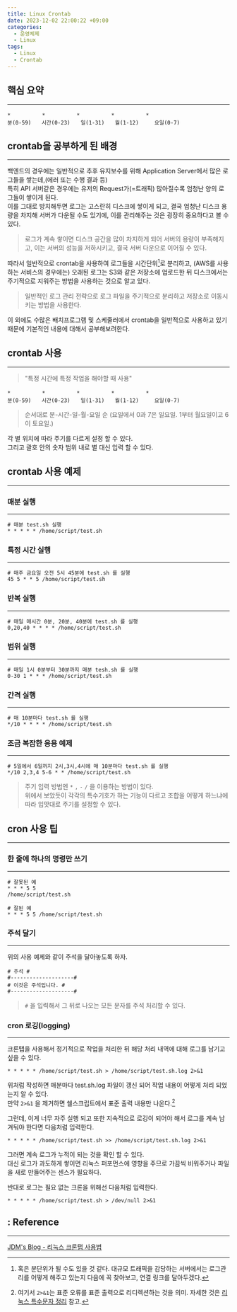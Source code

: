 ```yaml
---
title: Linux Crontab
date: 2023-12-02 22:00:22 +09:00
categories:
  - 운영체제
  - Linux
tags:
  - Linux
  - Crontab
---
```


## 핵심 요약
---
```
*　　　　　　*　　　　　　*　　　　　　*　　　　　　*
분(0-59)　　시간(0-23)　　일(1-31)　　월(1-12)　　　요일(0-7)
```


## crontab을 공부하게 된 배경
---
백엔드의 경우에는 일반적으로 추후 유지보수를 위해 Application Server에서 많은 로그들을 쌓는데,(에러 또는 수행 결과 등)  
특히 API 서버같은 경우에는 유저의 Request가(=트래픽) 많아질수록 엄청난 양의 로그들이 쌓이게 된다.  
이를 그대로 방치해두면 로그는 고스란히 디스크에 쌓이게 되고, 결국 엄청난 디스크 용량을 차지해 서버가 다운될 수도 있기에, 이를 관리해주는 것은 굉장히 중요하다고 볼 수 있다.
> 로그가 계속 쌓이면 디스크 공간을 많이 차지하게 되어 서버의 용량이 부족해지고, 이는 서버의 성능을 저하시키고, 결국 서버 다운으로 이어질 수 있다.<br/>

따라서 일반적으로 crontab을 사용하여 로그들을 시간단위[^1]로 분리하고, (AWS를 사용하는 서비스의 경우에는) 오래된 로그는 S3와 같은 저장소에 업로드한 뒤 디스크에서는 주기적으로 지워주는 방법을 사용하는 것으로 알고 있다.
> 일반적인 로그 관리 전략으로 로그 파일을 주기적으로 분리하고 저장소로 이동시키는 방법을 사용한다.

[^1]: 혹은 분단위가 될 수도 있을 것 같다. 대규모 트래픽을 감당하는 서버에서는 로그관리를 어떻게 해주고 있는지 다음에 꼭 찾아보고, 연결 링크를 달아두겠다.

이 외에도 수많은 배치프로그램 및 스케줄러에서 crontab을 일반적으로 사용하고 있기 때문에 기본적인 내용에 대해서 공부해보려한다.


## crontab 사용
---
> "특정 시간에 특정 작업을 해야할 때 사용"

```
*　　　　　　*　　　　　　*　　　　　　*　　　　　　*
분(0-59)　　시간(0-23)　　일(1-31)　　월(1-12)　　　요일(0-7)
```
> 순서대로 분-시간-일-월-요일 순
> (요일에서 0과 7은 일요일. 1부터 월요일이고 6이 토요일.)

각 별 위치에 따라 주기를 다르게 설정 할 수 있다.  
그리고 괄호 안의 숫자 범위 내로 별 대신 입력 할 수 있다.


## crontab 사용 예제
---

### 매분 실행
---
```shell
# 매분 test.sh 실행
* * * * * /home/script/test.sh
```

### 특정 시간 실행
---
```shell
# 매주 금요일 오전 5시 45분에 test.sh 를 실행
45 5 * * 5 /home/script/test.sh
```

### 반복 실행
---
```shell
# 매일 매시간 0분, 20분, 40분에 test.sh 를 실행
0,20,40 * * * * /home/script/test.sh
```

### 범위 실행
---
```shell
# 매일 1시 0분부터 30분까지 매분 tesh.sh 를 실행
0-30 1 * * * /home/script/test.sh
```

### 간격 실행
---
```shell
# 매 10분마다 test.sh 를 실행
*/10 * * * * /home/script/test.sh
```

### 조금 복잡한 응용 예제
---
```shell
# 5일에서 6일까지 2시,3시,4시에 매 10분마다 test.sh 를 실행
*/10 2,3,4 5-6 * * /home/script/test.sh
```


> 주기 입력 방법엔 `*` `,` `-` `/` 을 이용하는 방법이 있다.<br/>
> 위에서 보았듯이 각각의 특수기호가 하는 기능이 다르고 조합을 어떻게 하느냐에 따라 입맛대로 주기를 설정할 수 있다.



## cron 사용 팁
---

### 한 줄에 하나의 명령만 쓰기
---
```shell
# 잘못된 예
* * * 5 5
/home/script/test.sh
```

```shell
# 잘된 예
* * * 5 5 /home/script/test.sh
```

### 주석 달기
---
위의 사용 예제와 같이 주석을 달아놓도록 하자.
```shell
# 주석 #
#--------------------#
# 이것은 주석입니다. #
#--------------------#
```
> `#` 을 입력해서 그 뒤로 나오는 모든 문자를 주석 처리할 수 있다.


### cron 로깅(logging)
---
크론탭을 사용해서 정기적으로 작업을 처리한 뒤 해당 처리 내역에 대해 로그를 남기고 싶을 수 있다.

```shell
* * * * * /home/script/test.sh > /home/script/test.sh.log 2>&1
```

위처럼 작성하면 매분마다 test.sh.log 파일이 갱신 되어 작업 내용이 어떻게 처리 되었는지 알 수 있다.  
만약 `2>&1` 을 제거하면 쉘스크립트에서 표준 출력 내용만 나온다.[^2]

[^2]: 여기서 `2>&1`는 표준 오류를 표준 출력으로 리디렉션하는 것을 의미. 자세한 것은 [리눅스 특수문자 정리](https://jdm.kr/blog/4) 참고.

그런데, 이게 너무 자주 실행 되고 또한 지속적으로 로깅이 되어야 해서 로그를 계속 남겨둬야 한다면 다음처럼 입력한다.
```shell
* * * * * /home/script/test.sh >> /home/script/test.sh.log 2>&1
```

그러면 계속 로그가 누적이 되는 것을 확인 할 수 있다.  
대신 로그가 과도하게 쌓이면 리눅스 퍼포먼스에 영향을 주므로 가끔씩 비워주거나 파일을 새로 만들어주는 센스가 필요하다.

반대로 로그는 필요 없는 크론을 위해선 다음처럼 입력한다.

```shell
* * * * * /home/script/test.sh > /dev/null 2>&1
```


## : Reference
---
[JDM's Blog - 리눅스 크론탭 사용법](https://jdm.kr/blog/2)

